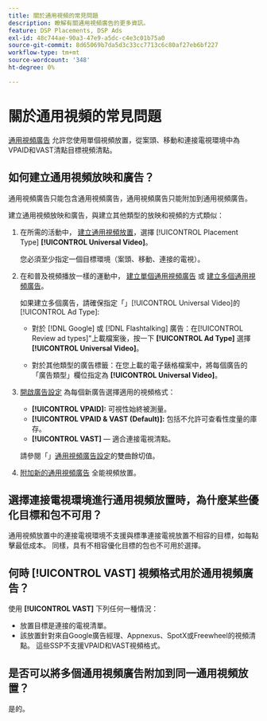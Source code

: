 ```yaml
---
title: 關於通用視頻的常見問題
description: 瞭解有關通用視頻廣告的更多資訊。
feature: DSP Placements, DSP Ads
exl-id: 48c744ae-90a3-47e9-a5dc-c4e3c01b75a0
source-git-commit: 8d65069b7da5d3c33cc7713c6c80af27eb6bf227
workflow-type: tm+mt
source-wordcount: '348'
ht-degree: 0%

---
```


# 關於通用視頻的常見問題

[通用視頻廣告](/help/dsp/campaign-management/ads/ad-about.md#ad-types) 允許您使用單個視頻放置，從案頭、移動和連接電視環境中為VPAID和VAST清點目標視頻清點。

## 如何建立通用視頻放映和廣告？

通用視頻廣告只能包含通用視頻廣告，通用視頻廣告只能附加到通用視頻廣告。

建立通用視頻放映和廣告，與建立其他類型的放映和視頻的方式類似：

1. 在所需的活動中， [建立通用視頻放置](/help/dsp/campaign-management/placements/placement-create.md)，選擇 [!UICONTROL Placement Type] **[!UICONTROL Universal Video]**。

   您必須至少指定一個目標環境（案頭、移動、連接的電視）。

1. 在和普及視頻播放一樣的運動中， [建立單個通用視頻廣告](/help/dsp/campaign-management/ads/ad-create.md) 或 [建立多個通用視頻廣告](/help/dsp/campaign-management/ads/ad-create-multiple.md)。

   如果建立多個廣告，請確保指定「」[!UICONTROL Universal Video]的 [!UICONTROL Ad Type]:

   * 對於 [!DNL Google] 或 [!DNL Flashtalking] 廣告：在[!UICONTROL Review ad types]&quot;上載檔案後，按一下 **[!UICONTROL Ad Type]** 選擇 **[!UICONTROL Universal Video]**。

   * 對於其他類型的廣告標籤：在您上載的電子錶格檔案中，將每個廣告的「廣告類型」欄位指定為 **[!UICONTROL Universal Video]**。

1. [開啟廣告設定](/help/dsp/campaign-management/ads/ad-edit.md) 為每個新廣告選擇適用的視頻格式：

   * **[!UICONTROL VPAID]:** 可視性始終被測量。
   * **[!UICONTROL VPAID & VAST (Default)]:** 包括不允許可查看性度量的庫存。
   * **[!UICONTROL VAST]**  — 適合連接電視清點。

   請參閱「」[通用視頻廣告設定](/help/dsp/campaign-management/ads/ad-settings-universal-video.md)的雙曲餘切值。

1. [附加新的通用視頻廣告](/help/dsp/campaign-management/ads/ad-attach-to-placement.md) 全能視頻放置。

## 選擇連接電視環境進行通用視頻放置時，為什麼某些優化目標和包不可用？

通用視頻放置中的連接電視環境不支援與標準連接電視放置不相容的目標，如每點擊最低成本。 同樣，具有不相容優化目標的包也不可用於選擇。

## 何時 **[!UICONTROL VAST]** 視頻格式用於通用視頻廣告？

使用 **[!UICONTROL VAST]** 下列任何一種情況：

* 放置目標是連接的電視清單。
* 該放置針對來自Google廣告經理、Appnexus、SpotX或Freewheel的視頻清點。 這些SSP不支援VPAID和VAST視頻格式。

## 是否可以將多個通用視頻廣告附加到同一通用視頻放置？

是的。
